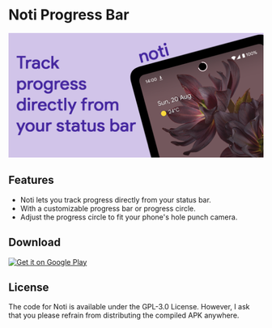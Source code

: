 # Noti Progress Bar

[<img alt="banner" src="Images/Banner.png" />](https://play.google.com/store/apps/details?id=com.gustavoas.noti)

## Features

+ Noti lets you track progress directly from your status bar.
+ With a customizable progress bar or progress circle.
+ Adjust the progress circle to fit your phone's hole punch camera.

## Download

[<img alt="Get it on Google Play" height="100" src="https://play.google.com/intl/en_us/badges/static/images/badges/en_badge_web_generic.png" />](https://play.google.com/store/apps/details?id=com.gustavoas.noti)

## License

The code for Noti is available under the GPL-3.0 License. However, I ask that you please refrain from distributing the compiled APK anywhere.